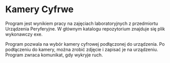 # Kamery Cyfrwe
Program jest wynikiem pracy na zajęciach laboratoryjnych z przedmiortu Urządzenia Peryferyjne.
W głównym katalogu repozytorium znajduje się plik wykonawczy exe.

Program pozwala na wybór kamery cyfrowej podłączonej do urządzenia. Po podłączeniu do kamery, można zrobić zdjęcie i zapisać je na urządzeniu. 
Program zwraca komunikat, gdy wykryje ruch.